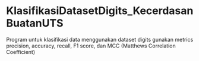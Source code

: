 # KlasifikasiDatasetDigits_KecerdasanBuatanUTS
Program untuk klasifikasi data menggunakan dataset digits gunakan metrics precision, accuracy, recall, F1 score, dan MCC (Matthews Correlation Coefficient)
